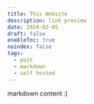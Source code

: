 ```yaml
---
title: This Website
description: link preview
date: 2024-02-05
draft: false
enableToc: true
noindex: false
tags:
  - post
  - markdown
  - self hosted
---
```

 
markdown content :)